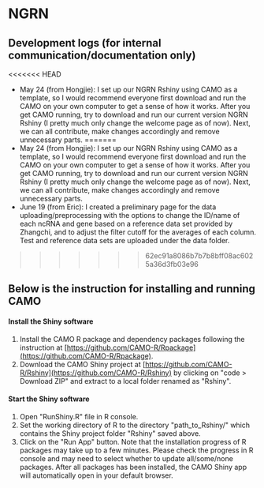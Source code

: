 # NGRN

## Development logs (for internal communication/documentation only)
<<<<<<< HEAD
- May 24 (from Hongjie): I set up our NGRN Rshiny using CAMO as a template, so I would recommend everyone first download and run the CAMO on your own computer to get a sense of how it works. After you get CAMO running, try to download and run our current version NGRN Rshiny (I pretty much only change the welcome page as of now). Next, we can all contribute, make changes accordingly and remove unnecessary parts. 
=======
- May 24 (from Hongjie): I set up our NGRN Rshiny using CAMO as a template, so I would recommend everyone first download and run the CAMO on your own computer to get a sense of how it works. After you get CAMO running, try to download and run our current version NGRN Rshiny (I pretty much only change the welcome page as of now). Next, we can all contribute, make changes accordingly and remove unnecessary parts.
- June 19 (from Eric): I created a preliminary page for the data uploading/preprocessing with the options to change the ID/name of each ncRNA and gene based on a reference data set provided by Zhangchi, and to adjust the filter cutoff for the averages of each column. Test and reference data sets are uploaded under the data folder.
>>>>>>> 62ec91a8086b7b7b8bff08ac6025a36d3fb03e96

## Below is the instruction for installing and running CAMO
#### Install the Shiny software
1. Install the CAMO R package and dependency packages following the instruction at [https://github.com/CAMO-R/Rpackage](https://github.com/CAMO-R/Rpackage).
2. Download the CAMO Shiny project at [https://github.com/CAMO-R/Rshiny](https://github.com/CAMO-R/Rshiny) by clicking on "code > Download ZIP" and extract to a local folder renamed as "Rshiny".

#### Start the Shiny software
1. Open "RunShiny.R" file in R console.
2. Set the working directory of R to the directory "path\_to\_Rshiny/" which contains the Shiny project folder "Rshiny" saved above.
3. Click on the "Run App" button.
Note that the installation progress of R packages may take up to a few minutes. Please check the progress in R console and may need to select whether to update all/some/none packages. After all packages has been installed, the CAMO Shiny app will automatically open in your default browser.


